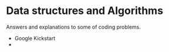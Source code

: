 # Data structures and Algorithms

Answers and explanations to some of coding problems.

- Google Kickstart
- 